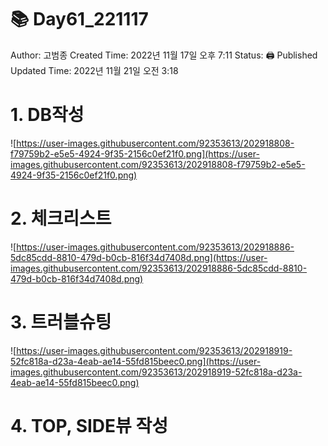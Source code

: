 # 📚 Day61_221117

Author: 고범종
Created Time: 2022년 11월 17일 오후 7:11
Status: 🖨 Published
Updated Time: 2022년 11월 21일 오전 3:18

# 1. DB작성

![https://user-images.githubusercontent.com/92353613/202918808-f79759b2-e5e5-4924-9f35-2156c0ef21f0.png](https://user-images.githubusercontent.com/92353613/202918808-f79759b2-e5e5-4924-9f35-2156c0ef21f0.png)

# 2. 체크리스트

![https://user-images.githubusercontent.com/92353613/202918886-5dc85cdd-8810-479d-b0cb-816f34d7408d.png](https://user-images.githubusercontent.com/92353613/202918886-5dc85cdd-8810-479d-b0cb-816f34d7408d.png)

# 3. 트러블슈팅

![https://user-images.githubusercontent.com/92353613/202918919-52fc818a-d23a-4eab-ae14-55fd815beec0.png](https://user-images.githubusercontent.com/92353613/202918919-52fc818a-d23a-4eab-ae14-55fd815beec0.png)

# 4. TOP, SIDE뷰 작성